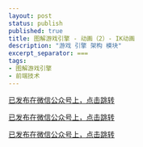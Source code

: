 ```yaml
---
layout: post
status: publish
published: true
title: 图解游戏引擎 - 动画（2）- IK动画
description: "游戏 引擎 架构 模块"
excerpt_separator: ===
tags:
- 图解游戏引擎
- 前端技术
---
```


[已发布在微信公众号上，点击跳转](https://mp.weixin.qq.com/s/-604qy6erl7wY-HkgKGlmA)

[已发布在微信公众号上，点击跳转](https://mp.weixin.qq.com/s/-604qy6erl7wY-HkgKGlmA)

[已发布在微信公众号上，点击跳转](https://mp.weixin.qq.com/s/-604qy6erl7wY-HkgKGlmA)



